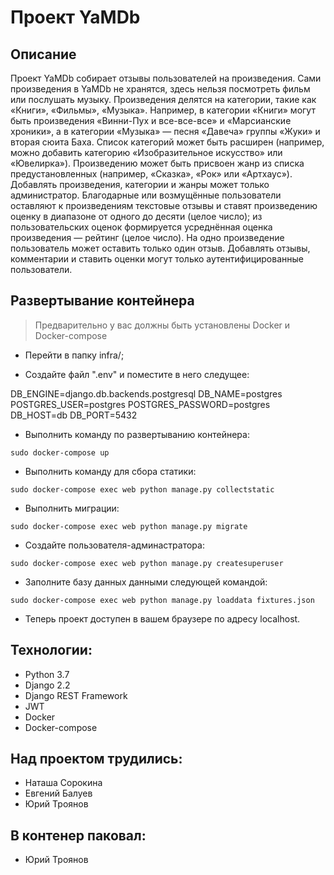 # Проект YaMDb


## Описание

Проект YaMDb собирает отзывы пользователей на произведения. Сами произведения в YaMDb не хранятся, здесь нельзя посмотреть фильм или послушать музыку.
Произведения делятся на категории, такие как «Книги», «Фильмы», «Музыка». Например, в категории «Книги» могут быть произведения «Винни-Пух и все-все-все» и «Марсианские хроники», а в категории «Музыка» — песня «Давеча» группы «Жуки» и вторая сюита Баха. Список категорий может быть расширен (например, можно добавить категорию «Изобразительное искусство» или «Ювелирка»).
Произведению может быть присвоен жанр из списка предустановленных (например, «Сказка», «Рок» или «Артхаус»).
Добавлять произведения, категории и жанры может только администратор.
Благодарные или возмущённые пользователи оставляют к произведениям текстовые отзывы и ставят произведению оценку в диапазоне от одного до десяти (целое число); из пользовательских оценок формируется усреднённая оценка произведения — рейтинг (целое число). На одно произведение пользователь может оставить только один отзыв.
Добавлять отзывы, комментарии и ставить оценки могут только аутентифицированные пользователи.


## Развертывание контейнера

> Предварительно у вас должны быть установлены Docker и Docker-compose

- Перейти в папку infra/;

- Создайте файл ".env" и поместите в него следущее:

DB_ENGINE=django.db.backends.postgresql
DB_NAME=postgres
POSTGRES_USER=postgres
POSTGRES_PASSWORD=postgres
DB_HOST=db
DB_PORT=5432

- Выполнить команду по развертыванию контейнера:

```sudo docker-compose up```

- Выполнить команду для сбора статики:

```sudo docker-compose exec web python manage.py collectstatic```

- Выполнить миграции:

```sudo docker-compose exec web python manage.py migrate```

- Создайте пользователя-админастратора:

```sudo docker-compose exec web python manage.py createsuperuser```

- Заполните базу данных данными следующей командой:

```sudo docker-compose exec web python manage.py loaddata fixtures.json```

- Теперь проект доступен в вашем браузере по адресу localhost.


## Технологии:

- Python 3.7
- Django 2.2
- Django REST Framework
- JWT
- Docker
- Docker-compose


## Над проектом трудились:

- Наташа Сорокина
- Евгений Балуев
- Юрий Троянов

## В контенер паковал:

- Юрий Троянов

